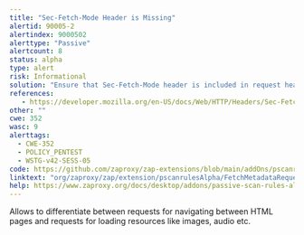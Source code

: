 ```yaml
---
title: "Sec-Fetch-Mode Header is Missing"
alertid: 90005-2
alertindex: 9000502
alerttype: "Passive"
alertcount: 8
status: alpha
type: alert
risk: Informational
solution: "Ensure that Sec-Fetch-Mode header is included in request headers."
references:
   - https://developer.mozilla.org/en-US/docs/Web/HTTP/Headers/Sec-Fetch-Mode
other: ""
cwe: 352
wasc: 9
alerttags: 
  - CWE-352
  - POLICY_PENTEST
  - WSTG-v42-SESS-05
code: https://github.com/zaproxy/zap-extensions/blob/main/addOns/pscanrulesAlpha/src/main/java/org/zaproxy/zap/extension/pscanrulesAlpha/FetchMetadataRequestHeadersScanRule.java
linktext: "org/zaproxy/zap/extension/pscanrulesAlpha/FetchMetadataRequestHeadersScanRule.java"
help: https://www.zaproxy.org/docs/desktop/addons/passive-scan-rules-alpha/#id-90005
---
```

Allows to differentiate between requests for navigating between HTML pages and requests for loading resources like images, audio etc.
